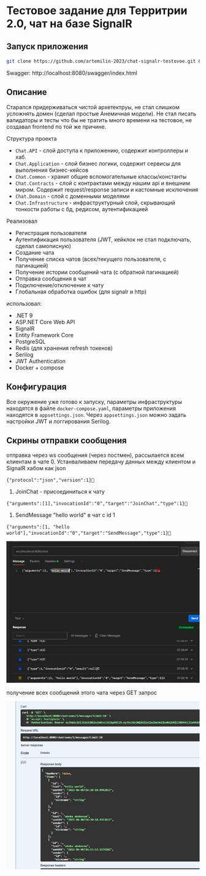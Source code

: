 # Тестовое задание для Территрии 2.0, чат на базе SignalR

## Запуск приложения
```bash
git clone https://github.com/artemilin-2023/chat-signalr-testovoe.git && cd chat-signalr-testovoe && docker compose up --build
```

Swagger: http://localhost:8080/swagger/index.html

## Описание

Старался придерживаться чистой архетектруы, не стал слишком усложнять домен (сделал простые Анемичная модели). Не стал писать валидаторы и тесты что бы не тратить много времени на тестовое, не создавал frontend по той же причине.

Структура проекта
- `Chat.API` - слой доступа к приложению, содержит контроллеры и хаб.
- `Chat.Application` - слой бизнес логики, содержит сервисы для выполнения бизнес-кейсов
- `Chat.Common` - хранит общие вспомогательные классы/константы
- `Chat.Contracts` - слой с контрактами между нашим api и внешним миром. Содержит request/response записи и кастомные исключения
- `Chat.Domain` - слой с доменными моделями
- `Chat.Infrastructure` - инфраструктурный слой, скрывающий тонкости работы с бд, редисом, аутентификацией 

Реализовал 
- Регистрация пользователя
- Аутентификация пользователя (JWT, кейклок не стал подключать, сделал самописную)
- Создание чата
- Получение списка чатов (всех/текущего пользователя, с пагинацией)
- Получение истории сообщений чата (с обратной пагинацией)
- Отправка сообщения в чат
- Подключение/отключение к чату
- Глобальная обработка ошибок (для signalr и http)

использовал:
- .NET 9
- ASP.NET Core Web API
- SignalR
- Entity Framework Core
- PostgreSQL
- Redis (для хранения refresh токенов)
- Serilog
- JWT Authentication
- Docker + compose

## Конфигурация
Все окружение уже готово к запуску, параметры инфраструктуры находятся в файле `docker-compose.yaml`, параметры приложения находятся в `appsettings.json`.
Через `appsettings.json` можно задать настройки JWT и логгирования Serilog.

## Скрины отправки сообщения

отправка через ws сообщения (через постмен), рассылается всем клиентам в чате
0. Устанваливаем передачу данных между клиентом и SignalR хабом как json
```
{"protocol":"json","version":1}
```

1. JoinChat - присоединиться к чату
```
{"arguments":[1],"invocationId":"0","target":"JoinChat","type":1}
```

1. SendMessage "hello world" в чат с id 1
```
{"arguments":[1, "hello world"],"invocationId":"0","target":"SendMessage","type":1}
```

![img](md-sources/ws.png)

получение всех сообщений этого чата через GET запрос

![img](md-sources/swagger.png)